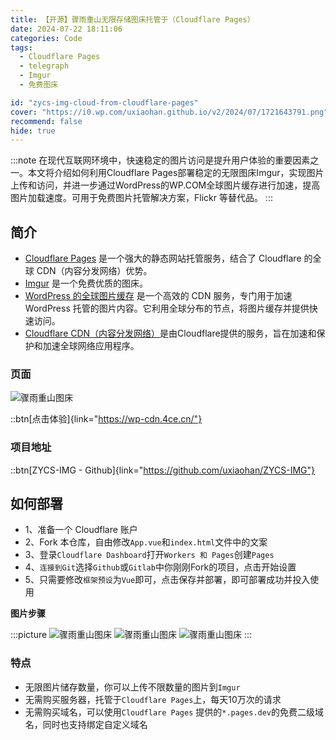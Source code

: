 ```yaml
---
title: 【开源】骤雨重山无限存储图床托管于（Cloudflare Pages）
date: 2024-07-22 18:11:06
categories: Code
tags:
  - Cloudflare Pages
  - telegraph
  - Imgur
  - 免费图床

id: "zycs-img-cloud-from-cloudflare-pages"
cover: "https://i0.wp.com/uxiaohan.github.io/v2/2024/07/1721643791.png"
recommend: false
hide: true
---
```


:::note
在现代互联网环境中，快速稳定的图片访问是提升用户体验的重要因素之一。本文将介绍如何利用Cloudflare Pages部署稳定的无限图床Imgur，实现图片上传和访问，并进一步通过WordPress的WP.COM全球图片缓存进行加速，提高图片加载速度。可用于免费图片托管解决方案，Flickr 等替代品。
:::

## 简介

- [Cloudflare Pages](https://pages.cloudflare.com/) 是一个强大的静态网站托管服务，结合了 Cloudflare 的全球 CDN（内容分发网络）优势。
- [Imgur](https://imgur.com/) 是一个免费优质的图床。
- [WordPress 的全球图片缓存](https://01.wp.com/) 是一个高效的 CDN 服务，专门用于加速 WordPress 托管的图片内容。它利用全球分布的节点，将图片缓存并提供快速访问。
- [Cloudflare CDN（内容分发网络）](https://www.cloudflare.com/zh-cn/application-services/products/cdn/)是由Cloudflare提供的服务，旨在加速和保护和加速全球网络应用程序。

### 页面

![骤雨重山图床](https://i0.wp.com/uxiaohan.github.io/v2/2024/07/1721639712.png)

::btn[点击体验]{link="https://wp-cdn.4ce.cn/"}

### 项目地址

::btn[ZYCS-IMG - Github]{link="https://github.com/uxiaohan/ZYCS-IMG"}

## 如何部署

- 1、准备一个 Cloudflare 账户
- 2、Fork 本仓库，自由修改`App.vue`和`index.html`文件中的文案
- 3、登录`Cloudflare Dashboard`打开`Workers 和 Pages`创建`Pages`
- 4、`连接到Git`选择`Github`或`Gitlab`中你刚刚Fork的项目，点击开始设置
- 5、只需要修改`框架预设`为`Vue`即可，点击保存并部署，即可部署成功并投入使用

**图片步骤**

:::picture
![骤雨重山图床](https://i0.wp.com/uxiaohan.github.io/v2/2024/07/1721640641.png)
![骤雨重山图床](https://i0.wp.com/uxiaohan.github.io/v2/2024/07/1721640649.png)
![骤雨重山图床](https://i0.wp.com/uxiaohan.github.io/v2/2024/07/1721640656.png)
:::

### 特点

- 无限图片储存数量，你可以上传不限数量的图片到`Imgur`
- 无需购买服务器，托管于`Cloudflare Pages`上，每天10万次的请求
- 无需购买域名，可以使用`Cloudflare Pages` 提供的`*.pages.dev`的免费二级域名，同时也支持绑定自定义域名
